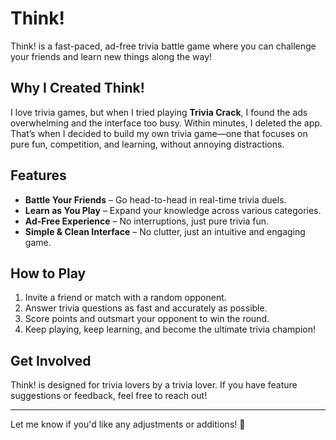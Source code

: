 # Think!

Think! is a fast-paced, ad-free trivia battle game where you can challenge your friends and learn new things along the way!

## Why I Created Think!

I love trivia games, but when I tried playing **Trivia Crack**, I found the ads overwhelming and the interface too busy. Within minutes, I deleted the app. That’s when I decided to build my own trivia game—one that focuses on pure fun, competition, and learning, without annoying distractions.

## Features

- **Battle Your Friends** – Go head-to-head in real-time trivia duels.
- **Learn as You Play** – Expand your knowledge across various categories.
- **Ad-Free Experience** – No interruptions, just pure trivia fun.
- **Simple & Clean Interface** – No clutter, just an intuitive and engaging game.

## How to Play

1. Invite a friend or match with a random opponent.
2. Answer trivia questions as fast and accurately as possible.
3. Score points and outsmart your opponent to win the round.
4. Keep playing, keep learning, and become the ultimate trivia champion!

## Get Involved

Think! is designed for trivia lovers by a trivia lover. If you have feature suggestions or feedback, feel free to reach out!

---

Let me know if you'd like any adjustments or additions! 🚀
